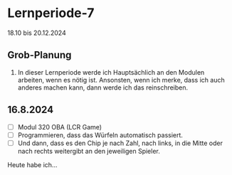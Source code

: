 # Lernperiode-7

18.10 bis 20.12.2024

## Grob-Planung

1. In dieser Lernperiode werde ich Hauptsächlich an den Modulen arbeiten, wenn es nötig ist. Ansonsten, wenn ich merke, dass ich auch anderes machen kann, dann werde ich das reinschreiben.

## 16.8.2024

- [ ] Modul 320 OBA (LCR Game)
- [ ] Programmieren, dass das Würfeln automatisch passiert.
- [ ] Und dann, dass es den Chip je nach Zahl, nach links, in die Mitte oder nach rechts weitergibt an den jeweiligen Spieler.

Heute habe ich...


